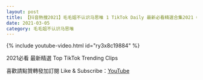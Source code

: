 ```yaml
---
layout: post
title: 【抖音熱搜2021】毛毛姐不认识马思唯 1 TikTok Daily 最新必看精選合集2021 03 05
date: 2021-03-05
category: 毛毛姐不认识马思唯
---
```


{% include youtube-video.html id="ry3x8c19884" %}

2021必看 最新精選 Top TikTok Trending Clips

喜歡請點贊轉發加訂閱 Like & Subscribe：[YouTube](https://www.youtube.com/channel/UCAoR7VcanIPd04uEq_GIylA/videos)

